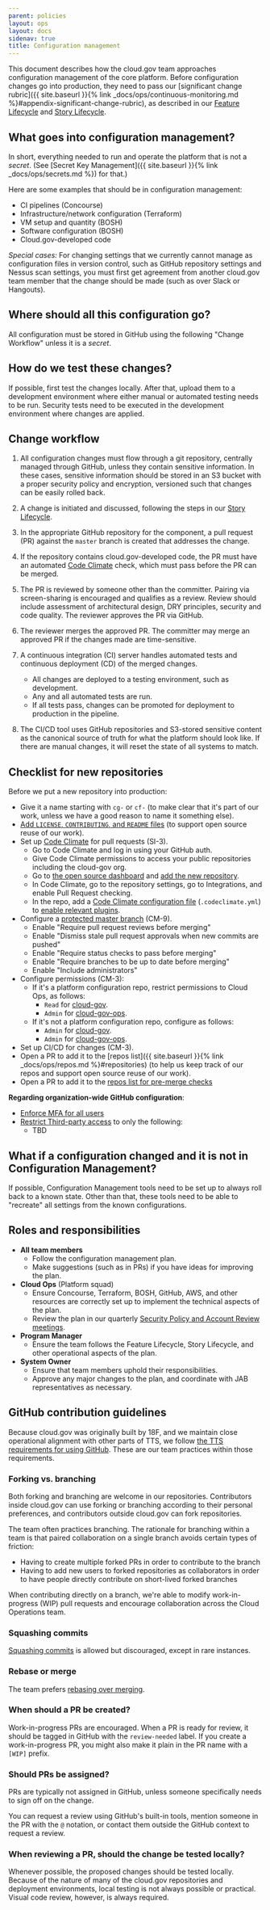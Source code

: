 ```yaml
---
parent: policies
layout: ops
layout: docs
sidenav: true
title: Configuration management
---
```


<!-- This page is important for FedRAMP compliance. See the CM family of controls, including CM-9. Code Climate is part of SA-11 (1), SI-3, and RA-5. -->

This document describes how the cloud.gov team approaches configuration management of the core platform. Before configuration changes go into production, they need to pass our [significant change rubric]({{ site.baseurl }}{% link _docs/ops/continuous-monitoring.md %}#appendix-significant-change-rubric), as described in our [Feature Lifecycle](https://github.com/cloud-gov/cg-product/blob/master/FeatureLifecycle.md) and [Story Lifecycle](https://github.com/cloud-gov/cg-product/blob/master/StoryLifecycle.md).

## What goes into configuration management?
In short, everything needed to run and operate the platform that is not a _secret_. (See [Secret Key Management]({{ site.baseurl }}{% link _docs/ops/secrets.md %}) for that.)

Here are some examples that should be in configuration management:

- CI pipelines (Concourse)
- Infrastructure/network configuration (Terraform)
- VM setup and quantity (BOSH)
- Software configuration (BOSH)
- Cloud.gov-developed code

*Special cases:* For changing settings that we currently cannot manage as configuration files in version control, such as GitHub repository settings and Nessus scan settings, you must first get agreement from another cloud.gov team member that the change should be made (such as over Slack or Hangouts).

## Where should all this configuration go?
All configuration must be stored in GitHub using the following "Change Workflow" unless it is a _secret_.

## How do we test these changes?
If possible, first test the changes locally. After that, upload them to a development environment where either manual or automated testing needs to be run.
Security tests need to be executed in the development environment where changes are applied.

## Change workflow

1. All configuration changes must flow through a git repository, centrally managed through GitHub, unless they contain sensitive information. In these cases, sensitive information should be stored in an S3 bucket with a proper security policy and encryption, versioned such that changes can be easily rolled back.
1. A change is initiated and discussed, following the steps in our [Story Lifecycle](https://github.com/cloud-gov/cg-product/blob/master/StoryLifecycle.md).
1. In the appropriate GitHub repository for the component, a pull request (PR) against the `master` branch is created that addresses the change.
1. If the repository contains cloud.gov-developed code, the PR must have an automated [Code Climate](https://codeclimate.com) check, which must pass before the PR can be merged.
1. The PR is reviewed by someone other than the committer. Pairing via screen-sharing
is encouraged and qualifies as a review. Review should include assessment of architectural design, DRY principles, security and code quality.
    The reviewer approves the PR via GitHub.
1. The reviewer merges the approved PR.
    The committer may merge an approved PR if the changes made are time-sensitive.
1. A continuous integration (CI) server handles automated tests and continuous deployment (CD) of the merged changes.
    - All changes are deployed to a testing environment, such as development.
    - Any and all automated tests are run.
    - If all tests pass, changes can be promoted for deployment to production in the pipeline.

1. The CI/CD tool uses GitHub repositories and S3-stored sensitive content as the canonical source of truth for what the platform should look like. If there are manual changes, it will reset the state of all systems to match.

## Checklist for new repositories

Before we put a new repository into production:

* Give it a name starting with `cg-` or `cf-` (to make clear that it's part of our work, unless we have a good reason to name it something else).
* [Add `LICENSE`, `CONTRIBUTING`, and `README` files](https://github.com/18F/open-source-policy/blob/master/practice.md#how-to-license-18f-repos) (to support open source reuse of our work).
* Set up [Code Climate](https://codeclimate.com/) for pull requests (SI-3).
  * Go to Code Climate and log in using your GitHub auth.
  * Give Code Climate permissions to access your public repositories including the cloud-gov org.
  * Go to [the open source dashboard](https://codeclimate.com/oss/dashboard) and [add the new repository](https://codeclimate.com/github/repos/new).
  * In Code Climate, go to the repository settings, go to Integrations, and enable Pull Request checking.
  * In the repo, add a [Code Climate configuration file](https://docs.codeclimate.com/docs/advanced-configuration) (`.codeclimate.yml`) to [enable relevant plugins](https://docs.codeclimate.com/docs/list-of-engines).
* Configure a [protected master branch](https://help.github.com/articles/about-protected-branches/) (CM-9).
  * Enable "Require pull request reviews before merging"
  * Enable "Dismiss stale pull request approvals when new commits are pushed"
  * Enable "Require status checks to pass before merging"
  * Enable "Require branches to be up to date before merging"
  * Enable "Include administrators"
* Configure permissions (CM-3):
  * If it's a platform configuration repo, restrict permissions to Cloud Ops, as follows:
     * `Read` for [cloud-gov](https://github.com/orgs/cloud-gov/teams/cloud-gov-team).
     * `Admin` for [cloud-gov-ops](https://github.com/orgs/cloud-gov/teams/platform-ops).
  * If it's not a platform configuration repo, configure as follows:
     * `Admin` for [cloud-gov](https://github.com/orgs/cloud-gov/teams/cloud-gov-team).
     * `Admin` for [cloud-gov-ops](https://github.com/orgs/cloud-gov/teams/platform-ops).
* Set up CI/CD for changes (CM-3).
* Open a PR to add it to the [repos list]({{ site.baseurl }}{% link _docs/ops/repos.md %}#repositories) (to help us keep track of our repos and support open source reuse of our work).
* Open a PR to add it to the [repos list for pre-merge checks](https://github.com/cloud-gov/cg-pipeline-tasks/blob/master/security-considerations/repos.txt)

**Regarding organization-wide GitHub configuration**:

* [Enforce MFA for all users](https://help.github.com/en/github/setting-up-and-managing-organizations-and-teams/requiring-two-factor-authentication-in-your-organization)
* [Restrict Third-party access](https://help.github.com/en/github/setting-up-and-managing-organizations-and-teams/enabling-oauth-app-access-restrictions-for-your-organization) to only the following:
  * TBD


## What if a configuration changed and it is not in Configuration Management?
If possible, Configuration Management tools need to be set up to always roll back to a known state. Other than that, these tools need to be able to "recreate" all settings from the known configurations.

## Roles and responsibilities

* **All team members**
  * Follow the configuration management plan.
  * Make suggestions (such as in PRs) if you have ideas for improving the plan.
* **Cloud Ops** (Platform squad)
  * Ensure Concourse, Terraform, BOSH, GitHub, AWS, and other resources are correctly set up to implement the technical aspects of the plan.
  * Review the plan in our quarterly [Security Policy and Account Review meetings](https://drive.google.com/drive/folders/0B1nrtBDSrHKHSnByWklWc0V4Q1E).
* **Program Manager**
  * Ensure the team follows the Feature Lifecycle, Story Lifecycle, and other operational aspects of the plan.
* **System Owner**
  * Ensure that team members uphold their responsibilities.
  * Approve any major changes to the plan, and coordinate with JAB representatives as necessary.

## GitHub contribution guidelines

<!-- As long as these GitHub guidelines comply with the FedRAMP-required policies above and our TTS GitHub requirements, we can adjust them at will, according to our team preferences. -->

Because cloud.gov was originally built by 18F, and we maintain close operational alignment with other parts of TTS, we follow [the TTS requirements for using GitHub](https://handbook.tts.gsa.gov/github/). These are our team practices within those requirements.

### Forking vs. branching

Both forking and branching are welcome in our repositories. Contributors inside cloud.gov can use forking or branching according to their personal preferences, and contributors outside cloud.gov can fork repositories.

The team often practices branching. The rationale for branching within a team is
that paired collaboration on a single branch avoids certain types of friction:

- Having to create multiple forked PRs in order to contribute to the branch
- Having to add new users to forked repositories as collaborators in order to
  have people directly contribute on short-lived forked branches

When contributing directly on a branch, we're able to modify work-in-progress (WIP) pull requests and encourage collaboration across the Cloud Operations team.

### Squashing commits

[Squashing commits](https://git-scm.com/book/en/v2/Git-Tools-Rewriting-History#Squashing-Commits) is allowed but discouraged, except in rare instances.

### Rebase or merge

The team prefers [rebasing over merging](https://www.atlassian.com/git/tutorials/merging-vs-rebasing/).

### When should a PR be created?

Work-in-progress PRs are encouraged. When a PR is ready for review, it should be tagged in GitHub
with the `review-needed` label. If you create a work-in-progress PR, you might also make it plain in the PR name with a `[WIP]` prefix.

### Should PRs be assigned?

PRs are typically not assigned in GitHub, unless someone specifically needs to sign off on the change.

You can request a review using GitHub's built-in tools, mention someone in the PR with the `@` notation, or contact them outside the GitHub context to request a review.

### When reviewing a PR, should the change be tested locally?

Whenever possible, the proposed changes should be tested locally. Because of the nature of many of the cloud.gov repositories and deployment environments, local testing is not always possible or practical. Visual code review, however, is always required.
